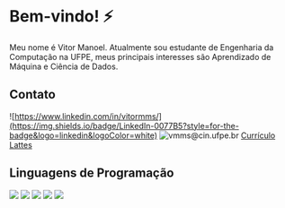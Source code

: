 # Bem-vindo! ⚡

Meu nome é Vitor Manoel. Atualmente sou estudante de Engenharia da Computação na UFPE, meus principais interesses são Aprendizado de Máquina e Ciência de Dados.

## Contato

![https://www.linkedin.com/in/vitormms/](https://img.shields.io/badge/LinkedIn-0077B5?style=for-the-badge&logo=linkedin&logoColor=white)
![vmms@cin.ufpe.br](https://img.shields.io/badge/Gmail-D14836?style=for-the-badge&logo=gmail&logoColor=white)
[Currículo Lattes](http://lattes.cnpq.br/0033329837898825)

## Linguagens de Programação

<img src="https://img.shields.io/badge/C-00599C?style=for-the-badge&logo=c&logoColor=white" />
<img src="https://img.shields.io/badge/C%2B%2B-00599C?style=for-the-badge&logo=c%2B%2B&logoColor=white" />
<img src="https://img.shields.io/badge/Python-FFD43B?style=for-the-badge&logo=python&logoColor=blue" />
<img src="https://img.shields.io/badge/PLSQL-F80000?style=for-the-badge&logo=oracle&logoColor=black" />
<img src="https://img.shields.io/badge/java-%23ED8B00.svg?style=for-the-badge&logo=openjdk&logoColor=white" />





<!--
**vitork15/vitork15** is a ✨ _special_ ✨ repository because its `README.md` (this file) appears on your GitHub profile.

Here are some ideas to get you started:

- 🔭 I’m currently working on ...
- 🌱 I’m currently learning ...
- 👯 I’m looking to collaborate on ...
- 🤔 I’m looking for help with ...
- 💬 Ask me about ...
- 📫 How to reach me: ...
- 😄 Pronouns: ...
- ⚡ Fun fact: ...
-->
